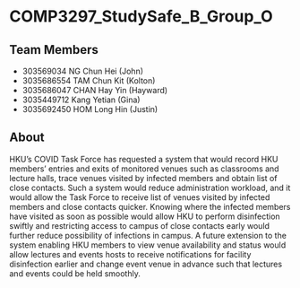 # COMP3297_StudySafe_B_Group_O

## Team Members
- 303569034 NG Chun Hei (John) 
- 3035686554 TAM Chun Kit (Kolton)
- 3035686047 CHAN Hay Yin (Hayward)
- 3035449712 Kang Yetian (Gina)
- 3035692450 HOM Long Hin (Justin)

## About
HKU’s COVID Task Force has requested a system that would record HKU members’ entries and exits of monitored venues such as classrooms and lecture halls, trace venues visited by infected members and obtain list of close contacts. Such a system would reduce administration workload, and it would allow the Task Force to receive list of venues visited by infected members and close contacts quicker. Knowing where the infected members have visited as soon as possible would allow HKU to perform disinfection swiftly and restricting access to campus of close contacts early would further reduce possibility of infections in campus. A future extension to the system enabling HKU members to view venue availability and status would allow lectures and events hosts to receive notifications for facility disinfection earlier and change event venue in advance such that lectures and events could be held smoothly.
